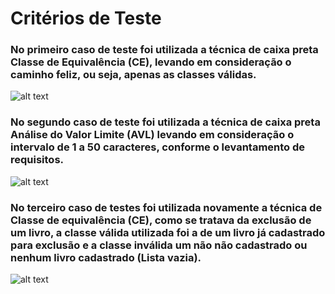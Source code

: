 # Critérios de Teste

### No primeiro caso de teste foi utilizada a técnica de caixa preta Classe de Equivalência (CE), levando em consideração o caminho feliz, ou seja, apenas as classes válidas.
![alt text](https://github.com/AlanGustav0/Testes-Unitarios-Selenium-IDE/blob/master/REQ01-CT01.JPG)

### No segundo caso de teste foi utilizada a técnica de caixa preta Análise do Valor Limite (AVL) levando em consideração o intervalo de 1 a 50 caracteres, conforme o levantamento de requisitos.
![alt text](https://github.com/AlanGustav0/Testes-Unitarios-Selenium-IDE/blob/master/REQ01-CT02.JPG)

### No terceiro caso de testes foi utilizada novamente a técnica de Classe de equivalência (CE), como se tratava da exclusão de um livro, a classe válida utilizada foi a de um livro já cadastrado para exclusão e a classe inválida um não não cadastrado ou nenhum livro cadastrado (Lista vazia).
![alt text](https://github.com/AlanGustav0/Testes-Unitarios-Selenium-IDE/blob/master/REQ01-CT03.JPG)
